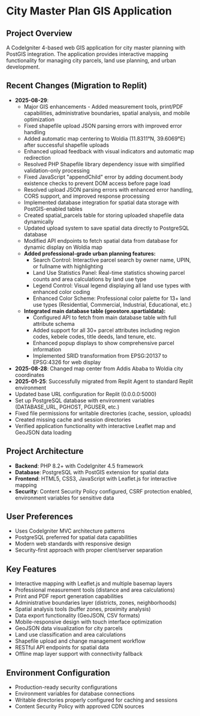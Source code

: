 # City Master Plan GIS Application

## Project Overview
A CodeIgniter 4-based web GIS application for city master planning with PostGIS integration. The application provides interactive mapping functionality for managing city parcels, land use planning, and urban development.

## Recent Changes (Migration to Replit)
- **2025-08-29**: 
  - Major GIS enhancements - Added measurement tools, print/PDF capabilities, administrative boundaries, spatial analysis, and mobile optimization
  - Fixed shapefile upload JSON parsing errors with improved error handling
  - Added automatic map centering to Woldia (11.8311°N, 39.6069°E) after successful shapefile uploads
  - Enhanced upload feedback with visual indicators and automatic map redirection
  - Resolved PHP Shapefile library dependency issue with simplified validation-only processing
  - Fixed JavaScript "appendChild" error by adding document.body existence checks to prevent DOM access before page load
  - Resolved upload JSON parsing errors with enhanced error handling, CORS support, and improved response processing
  - Implemented database integration for spatial data storage with PostGIS-enabled tables
  - Created spatial_parcels table for storing uploaded shapefile data dynamically
  - Updated upload system to save spatial data directly to PostgreSQL database
  - Modified API endpoints to fetch spatial data from database for dynamic display on Woldia map
  - **Added professional-grade urban planning features:**
    - Search Control: Interactive parcel search by owner name, UPIN, or fullname with highlighting
    - Land Use Statistics Panel: Real-time statistics showing parcel counts and area calculations by land use type
    - Legend Control: Visual legend displaying all land use types with enhanced color coding
    - Enhanced Color Scheme: Professional color palette for 13+ land use types (Residential, Commercial, Industrial, Educational, etc.)
  - **Integrated main database table (geostore.spartialdata):**
    - Configured API to fetch from main database table with full attribute schema
    - Added support for all 30+ parcel attributes including region codes, kebele codes, title deeds, land tenure, etc.
    - Enhanced popup displays to show comprehensive parcel information
    - Implemented SRID transformation from EPSG:20137 to EPSG:4326 for web display
- **2025-08-28**: Changed map center from Addis Ababa to Woldia city coordinates
- **2025-01-25**: Successfully migrated from Replit Agent to standard Replit environment
- Updated base URL configuration for Replit (0.0.0.0:5000)
- Set up PostgreSQL database with environment variables (DATABASE_URL, PGHOST, PGUSER, etc.)
- Fixed file permissions for writable directories (cache, session, uploads)
- Created missing cache and session directories
- Verified application functionality with interactive Leaflet map and GeoJSON data loading

## Project Architecture
- **Backend**: PHP 8.2+ with CodeIgniter 4.5 framework
- **Database**: PostgreSQL with PostGIS extension for spatial data
- **Frontend**: HTML5, CSS3, JavaScript with Leaflet.js for interactive mapping
- **Security**: Content Security Policy configured, CSRF protection enabled, environment variables for sensitive data

## User Preferences
- Uses CodeIgniter MVC architecture patterns
- PostgreSQL preferred for spatial data capabilities
- Modern web standards with responsive design
- Security-first approach with proper client/server separation

## Key Features
- Interactive mapping with Leaflet.js and multiple basemap layers
- Professional measurement tools (distance and area calculations)
- Print and PDF report generation capabilities
- Administrative boundaries layer (districts, zones, neighborhoods)
- Spatial analysis tools (buffer zones, proximity analysis)
- Data export functionality (GeoJSON, CSV formats)
- Mobile-responsive design with touch interface optimization
- GeoJSON data visualization for city parcels
- Land use classification and area calculations
- Shapefile upload and change management workflow
- RESTful API endpoints for spatial data
- Offline map layer support with connectivity fallback

## Environment Configuration
- Production-ready security configurations
- Environment variables for database connections
- Writable directories properly configured for caching and sessions
- Content Security Policy with approved CDN sources